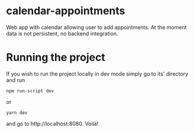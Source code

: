# calendar-appointments

Web app with calendar allowing user to add appointments.
At the moment data is not persistent, no backend integration.

# Running the project

If you wish to run the project locally in dev mode simply go to its' directory and run

```
npm run-script dev
```

or

```
yarn dev
```

and go to http://localhost:8080. Voilà!
